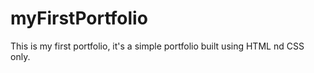 # myFirstPortfolio
This is my first portfolio, it's a simple portfolio built using HTML nd CSS only.
